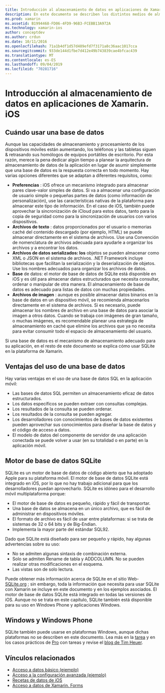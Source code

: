 ```yaml
---
title: Introducción al almacenamiento de datos en aplicaciones de Xamarin. iOS
description: En este documento se describen los distintos medios de almacenamiento de datos en una aplicación de Xamarin. iOS y se proporciona información específica sobre las ventajas de SQLite.
ms.prod: xamarin
ms.assetid: B1994468-FD06-4FD9-96B3-FCEBB13A972A
ms.technology: xamarin-ios
author: conceptdev
ms.author: crdun
ms.date: 10/11/2016
ms.openlocfilehash: 71a1b4df1d57d489efd7f3171a8c36aac1017cca
ms.sourcegitcommit: 933de144d1fbe7d412e49b743839cae4bfcac439
ms.translationtype: MT
ms.contentlocale: es-ES
ms.lasthandoff: 09/04/2019
ms.locfileid: "70281716"
---
```

# <a name="introduction-to-data-storage-in-xamarinios-apps"></a>Introducción al almacenamiento de datos en aplicaciones de Xamarin. iOS

## <a name="when-to-use-a-database"></a>Cuándo usar una base de datos

Aunque las capacidades de almacenamiento y procesamiento de los dispositivos móviles están aumentando, los teléfonos y las tabletas siguen &amp; retrasando sus homólogos de equipos portátiles de escritorio. Por esta razón, merece la pena dedicar algún tiempo a planear la arquitectura de almacenamiento de datos de la aplicación en lugar de asumir simplemente que una base de datos es la respuesta correcta en todo momento. Hay varias opciones diferentes que se adaptan a diferentes requisitos, como:

- **Preferencias** : iOS ofrece un mecanismo integrado para almacenar pares clave-valor simples de datos. Si va a almacenar una configuración de usuario simple o pequeñas partes de datos (como información de personalización), use las características nativas de la plataforma para almacenar este tipo de información. En el caso de iOS, también puede aprovechar la sincronización de iCloud para estos datos, tanto para la copia de seguridad como para la sincronización de usuarios con varios dispositivos.
- **Archivos de texto** : datos proporcionados por el usuario o memorias caché del contenido descargado (por ejemplo, HTML) se puede almacenar directamente en el sistema de archivos. Use una Convención de nomenclatura de archivos adecuada para ayudarle a organizar los archivos y a encontrar los datos.
- **Archivos de datos serializados: los** objetos se pueden almacenar como XML o JSON en el sistema de archivos. .NET Framework incluye bibliotecas que facilitan la serialización y la deserialización de objetos. Use los nombres adecuados para organizar los archivos de datos.
- **Base** de datos: el motor de base de datos de SQLite está disponible en iOS y es útil para almacenar datos estructurados que necesita consultar, ordenar o manipular de otra manera. El almacenamiento de base de datos es adecuado para listas de datos con muchas propiedades.
- **Archivos de imagen** : aunque es posible almacenar datos binarios en la base de datos en un dispositivo móvil, se recomienda almacenarlos directamente en el sistema de archivos. Si es necesario, puede almacenar los nombres de archivo en una base de datos para asociar la imagen a otros datos. Cuando se trabaja con imágenes de gran tamaño, o muchas imágenes, es recomendable planear una estrategia de almacenamiento en caché que elimine los archivos que ya no necesita para evitar consumir todo el espacio de almacenamiento del usuario.


Si una base de datos es el mecanismo de almacenamiento adecuado para su aplicación, en el resto de este documento se explica cómo usar SQLite en la plataforma de Xamarin.

## <a name="advantages-of-using-a-database"></a>Ventajas del uso de una base de datos

Hay varias ventajas en el uso de una base de datos SQL en la aplicación móvil:

- Las bases de datos SQL permiten un almacenamiento eficaz de datos estructurados.
- Los datos específicos se pueden extraer con consultas complejas.
- Los resultados de la consulta se pueden ordenar.
- Los resultados de la consulta se pueden agregar.
- Los desarrolladores con conocimientos de bases de datos existentes pueden aprovechar sus conocimientos para diseñar la base de datos y el código de acceso a datos.
- El modelo de datos del componente de servidor de una aplicación conectada se puede volver a usar (en su totalidad o en parte) en la aplicación móvil.


## <a name="sqlite-database-engine"></a>Motor de base de datos SQLite

SQLite es un motor de base de datos de código abierto que ha adoptado Apple para su plataforma móvil. El motor de base de datos SQLite está integrado en iOS, por lo que no hay trabajo adicional para que los desarrolladores puedan aprovecharlo. SQLite es idóneo para el desarrollo móvil multiplataforma porque:

- El motor de base de datos es pequeño, rápido y fácil de transportar.
- Una base de datos se almacena en un único archivo, que es fácil de administrar en dispositivos móviles.
- El formato de archivo es fácil de usar entre plataformas: si se trata de sistemas de 32 o 64 bits y de Big-Endian.
- Implementa la mayor parte del estándar SQL92.


Dado que SQLite está diseñado para ser pequeño y rápido, hay algunas advertencias sobre su uso:

- No se admiten algunas sintaxis de combinación externa.
- Solo se admiten Rename de tabla y ADDCOLUMN. No se pueden realizar otras modificaciones en el esquema.
- Las vistas son de solo lectura.


Puede obtener más información acerca de SQLite en el sitio Web- [SQLite.org](http://SQLite.org) ; sin embargo, toda la información que necesita para usar SQLite con Xamarin se incluye en este documento y en los ejemplos asociados. El motor de base de datos SQLite está integrado en todas las versiones de iOS.
Aunque no se trata en este capítulo, SQLite también está disponible para su uso en Windows Phone y aplicaciones Windows.

## <a name="windows-and-windows-phone"></a>Windows y Windows Phone

SQLite también puede usarse en plataformas Windows, aunque dichas plataformas no se describen en este documento.
Lea más en la [tarea](~/cross-platform/app-fundamentals/building-cross-platform-applications/case-study-tasky.md) y en los casos prácticos de [Pro](http://docs.xamarin.com/guides/cross-platform/application_fundamentals/building_cross_platform_applications/case_study%3A_tasky) con tareas y revise el [blog de Tim Heuer](http://timheuer.com/blog/archive/2012/06/28/seeding-your-metro-style-app-with-sqlite-database.aspx).



## <a name="related-links"></a>Vínculos relacionados

- [Acceso a datos básico (ejemplo)](https://github.com/xamarin/mobile-samples/tree/master/DataAccess/Basic)
- [Acceso a la configuración avanzada (ejemplo)](https://github.com/xamarin/mobile-samples/tree/master/DataAccess/Advanced)
- [Recetas de datos de iOS](https://github.com/xamarin/recipes/tree/master/Recipes/ios/data/sqlite)
- [Acceso a datos de Xamarin. Forms](~/xamarin-forms/data-cloud/data/databases.md)
